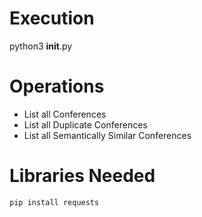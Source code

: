 # Execution

python3 __init__.py

# Operations

- List all Conferences
- List all Duplicate Conferences
- List all Semantically Similar Conferences

# Libraries Needed

```python
pip install requests
```